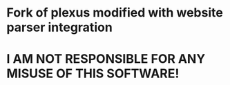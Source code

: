 #  Fork of plexus modified with website parser integration

# I AM NOT RESPONSIBLE FOR ANY MISUSE OF THIS SOFTWARE!
